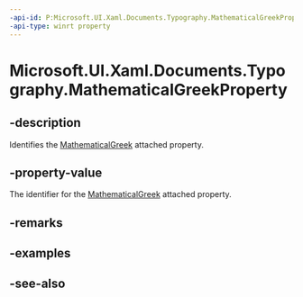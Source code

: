 ```yaml
---
-api-id: P:Microsoft.UI.Xaml.Documents.Typography.MathematicalGreekProperty
-api-type: winrt property
---
```


<!-- Property syntax
public Windows.UI.Xaml.DependencyProperty MathematicalGreekProperty { get; }
-->

# Microsoft.UI.Xaml.Documents.Typography.MathematicalGreekProperty

## -description
Identifies the [MathematicalGreek](/windows/winui/api/microsoft.ui.xaml.documents.typography#xaml-attached-properties) attached property.

## -property-value
The identifier for the [MathematicalGreek](/windows/winui/api/microsoft.ui.xaml.documents.typography#xaml-attached-properties) attached property.

## -remarks

## -examples

## -see-also
